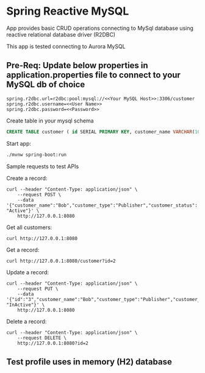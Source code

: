 # Spring Reactive MySQL 

App provides basic CRUD operations connecting to MySql database using reactive relational database driver (R2DBC)

This app is tested connecting to Aurora MySQL

## Pre-Req: Update below properties in application.properties file to connect to your MySQL db of choice
``` properties
spring.r2dbc.url=r2dbc:pool:mysql://<<Your MySQL Host>>:3306/customer
spring.r2dbc.username=<<User Name>>
spring.r2dbc.password=<<Password>>
```

Create table in your mysql schema
```sql
CREATE TABLE customer ( id SERIAL PRIMARY KEY, customer_name VARCHAR(100) NOT NULL, customer_type VARCHAR(100) NOT NULL, customer_status VARCHAR(100) NOT NULL);
```

Start app: 
```bash 
./mvnw spring-boot:run
```

Sample requests to test APIs

Create a record:
```http request
curl --header "Content-Type: application/json" \
    --request POST \
    --data '{"customer_name":"Bob","customer_type":"Publisher","customer_status": "Active"}' \
    http://127.0.0.1:8080
```

Get all customers:
```http request
curl http://127.0.0.1:8080
```

Get a record:
```http request
curl http://127.0.0.1:8080/customer?id=2
```

Update a record:
```http request
curl --header "Content-Type: application/json" \
    --request PUT \
    --data '{"id":"3","customer_name":"Bob","customer_type":"Publisher","customer_status": "InActive"}' \
    http://127.0.0.1:8080
```

Delete a record:
```http request
curl --header "Content-Type: application/json" \
    --request DELETE \
    http://127.0.0.1:8080?id=2
```

## Test profile uses in memory (H2) database